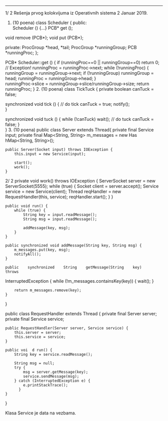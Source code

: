 --------------------------------------------------------------------------------


1/  2 
Rešenja prvog kolokvijuma iz Operativnih sistema 2 
Januar 2019. 
1. (10 poena) 
class Scheduler { 
public:  
  Scheduler () {...} 
  PCB* get (); 
 
  void remove (PCB*); 
  void put (PCB*); 
 
private: 
  ProcGroup *head, *tail; 
  ProcGroup *runningGroup; 
  PCB *runningProc; 
}; 
 
PCB* Scheduler::get () { 
  if (runningProc==0 || runningGroup==0) return 0; // Exception! 
  runningProc = runningProc->next; 
  while (!runningProc) { 
    runningGroup = runningGroup->next; 
    if (!runningGroup) runningGroup = head; 
    runningProc = runningGroup->head; 
  }   
  runningProc->slice = runningGroup->slice/runningGroup->size; 
  return runningProc; 
} 
2. (10 poena) 
class TickTuck { 
  private boolean canTuck = false; 
 
  synchronized void tick () { 
    // do tick 
    canTuck = true; 
    notify();   
  }   
 
  synchronized void tuck () { 
    while (!canTuck) wait(); 
    // do tuck 
    canTuck = false; 
  }   
} 
3. (10 poena) 
public class Server extends Thread{ 
    private final Service input; 
    private  final  Map<String,  String>  m_messages  =  new  Has  hMap<String, 
String>(); 
 
    public Server(Socket input) throws IOException { 
        this.input = new Service(input); 
 
        start(); 
        work(); 
    } 
 

2/  2 
    private void work() throws IOException { 
        ServerSocket server = new ServerSocket(5555); 
        while (true) { 
            Socket client = server.accept(); 
            Service service = new Service(client); 
            Thread reqHandler = new RequestHandler(this, service); 
            reqHandler.start(); 
        } 
    } 
 
    public void run() { 
        while (true) { 
            String key = input.readMessage(); 
            String msg = input.readMessage(); 
 
            addMessage(key, msg); 
        } 
    } 
 
    public synchronized void addMessage(String key, String msg) { 
        m_messages.put(key, msg); 
        notifyAll(); 
    } 
 
    public    synchronized    String    getMessage(String    key)    throws    
InterruptedException { 
        while (!m_messages.containsKey(key)) { 
            wait(); 
        } 
 
        return m_messages.remove(key); 
    } 
} 
 
public class RequestHandler extends Thread { 
    private final Server server; 
    private final Service service; 
 
    public RequestHandler(Server server, Service service) { 
        this.server = server; 
        this.service = service; 
    } 
 
    public voi  d run() { 
        String key = service.readMessage(); 
 
        String msg = null; 
        try { 
            msg = server.getMessage(key); 
            service.sendMessage(msg); 
        } catch (InterruptedException e) { 
            e.printStackTrace(); 
          } 
    } 
} 
 
Klasa Service je data na vezbama. 
 
